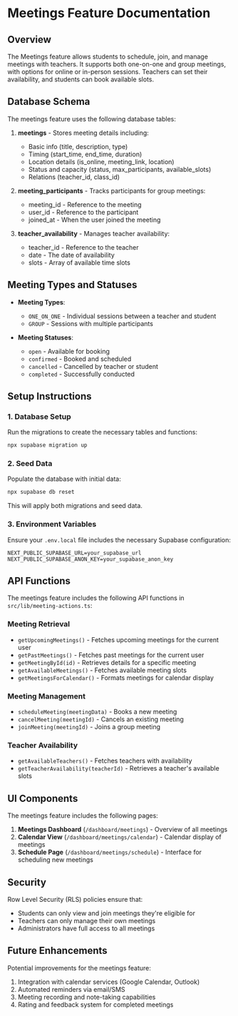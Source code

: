 # Meetings Feature Documentation

## Overview

The Meetings feature allows students to schedule, join, and manage meetings with teachers. It supports both one-on-one and group meetings, with options for online or in-person sessions. Teachers can set their availability, and students can book available slots.

## Database Schema

The meetings feature uses the following database tables:

1. **meetings** - Stores meeting details including:
   - Basic info (title, description, type)
   - Timing (start_time, end_time, duration)
   - Location details (is_online, meeting_link, location)
   - Status and capacity (status, max_participants, available_slots)
   - Relations (teacher_id, class_id)

2. **meeting_participants** - Tracks participants for group meetings:
   - meeting_id - Reference to the meeting
   - user_id - Reference to the participant
   - joined_at - When the user joined the meeting

3. **teacher_availability** - Manages teacher availability:
   - teacher_id - Reference to the teacher
   - date - The date of availability
   - slots - Array of available time slots

## Meeting Types and Statuses

- **Meeting Types**: 
  - `ONE_ON_ONE` - Individual sessions between a teacher and student
  - `GROUP` - Sessions with multiple participants

- **Meeting Statuses**:
  - `open` - Available for booking
  - `confirmed` - Booked and scheduled
  - `cancelled` - Cancelled by teacher or student
  - `completed` - Successfully conducted

## Setup Instructions

### 1. Database Setup

Run the migrations to create the necessary tables and functions:

```bash
npx supabase migration up
```

### 2. Seed Data

Populate the database with initial data:

```bash
npx supabase db reset
```

This will apply both migrations and seed data.

### 3. Environment Variables

Ensure your `.env.local` file includes the necessary Supabase configuration:

```
NEXT_PUBLIC_SUPABASE_URL=your_supabase_url
NEXT_PUBLIC_SUPABASE_ANON_KEY=your_supabase_anon_key
```

## API Functions

The meetings feature includes the following API functions in `src/lib/meeting-actions.ts`:

### Meeting Retrieval

- `getUpcomingMeetings()` - Fetches upcoming meetings for the current user
- `getPastMeetings()` - Fetches past meetings for the current user
- `getMeetingById(id)` - Retrieves details for a specific meeting
- `getAvailableMeetings()` - Fetches available meeting slots
- `getMeetingsForCalendar()` - Formats meetings for calendar display

### Meeting Management

- `scheduleMeeting(meetingData)` - Books a new meeting
- `cancelMeeting(meetingId)` - Cancels an existing meeting
- `joinMeeting(meetingId)` - Joins a group meeting

### Teacher Availability

- `getAvailableTeachers()` - Fetches teachers with availability
- `getTeacherAvailability(teacherId)` - Retrieves a teacher's available slots

## UI Components

The meetings feature includes the following pages:

1. **Meetings Dashboard** (`/dashboard/meetings`) - Overview of all meetings
2. **Calendar View** (`/dashboard/meetings/calendar`) - Calendar display of meetings
3. **Schedule Page** (`/dashboard/meetings/schedule`) - Interface for scheduling new meetings

## Security

Row Level Security (RLS) policies ensure that:

- Students can only view and join meetings they're eligible for
- Teachers can only manage their own meetings
- Administrators have full access to all meetings

## Future Enhancements

Potential improvements for the meetings feature:

1. Integration with calendar services (Google Calendar, Outlook)
2. Automated reminders via email/SMS
3. Meeting recording and note-taking capabilities
4. Rating and feedback system for completed meetings 